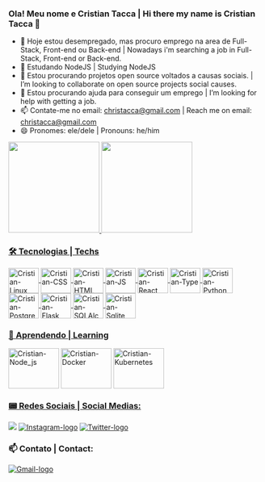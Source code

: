### Ola! Meu nome e Cristian Tacca | Hi there my name is Cristian Tacca 👋

- 🔭 Hoje estou desempregado, mas procuro emprego na area de Full-Stack, Front-end ou Back-end | Nowadays i'm searching a job in Full-Stack, Front-end or Back-end.
- 🌱 Estudando NodeJS | Studying NodeJS
- 👯 Estou procurando projetos open source voltados a causas sociais. | I’m looking to collaborate on open source projects social causes.
- 🤔 Estou procurando ajuda para conseguir um emprego | I’m looking for help with getting a job.
- 📫 Contate-me no email: christacca@gmail.com | Reach me on email: christacca@gmail.com
- 😄 Pronomes: ele/dele | Pronouns: he/him


<div>
  <a href='https://github.com/CristianTacca'>
  <img height='180em' src='https://github-readme-stats.vercel.app/api?username=CristianTacca&show_icons=true&theme=github_dark&include_all_commits=true&count_private=true' />
  <img height='180em' src='https://github-readme-stats.vercel.app/api/top-langs/?username=CristianTacca&layout=compact&langs_count=16&theme=github_dark' />
</div>

	
### 🛠 Tecnologias | Techs
	
<div style='display: inline_block'>
	<img align='center' alt='Cristian-Linux' height='50' width='60' src="https://cdn.jsdelivr.net/gh/devicons/devicon/icons/linux/linux-original.svg" />
	<img align='center' alt='Cristian-CSS' height='50' width='60' src="https://cdn.jsdelivr.net/gh/devicons/devicon/icons/css3/css3-original.svg" />
	<img align='center' alt='Cristian-HTML' height='50' width='60' src="https://cdn.jsdelivr.net/gh/devicons/devicon/icons/html5/html5-original.svg" />	
	<img align='center' alt='Cristian-JS' height='50' width='60' src="https://cdn.jsdelivr.net/gh/devicons/devicon/icons/javascript/javascript-plain.svg" />
	<img align='center' alt='Cristian-React' height='50' width='60' src="https://cdn.jsdelivr.net/gh/devicons/devicon/icons/react/react-original.svg" />
	<img align='center' alt='Cristian-Type' height='50' width='60' src="https://cdn.jsdelivr.net/gh/devicons/devicon/icons/typescript/typescript-plain.svg" />
	<img align='center' alt='Cristian-Python' height='50' width='60' src="https://cdn.jsdelivr.net/gh/devicons/devicon/icons/python/python-original.svg" />
	<img align='center' alt='Cristian-PostgreSQL' height='50' width='60' src="https://cdn.jsdelivr.net/gh/devicons/devicon/icons/postgresql/postgresql-original-wordmark.svg" />
	<img align='center' alt='Cristian-Flask' height='50' width='60' src="https://cdn.jsdelivr.net/gh/devicons/devicon/icons/flask/flask-original.svg" />
	<img align='center' alt='Cristian-SQLAlchemy' height='50' width='60' src="https://cdn.jsdelivr.net/gh/devicons/devicon/icons/sqlalchemy/sqlalchemy-original.svg" />
	<img align='center' alt='Cristian-Sqlite' height='50' width='60' src="https://cdn.jsdelivr.net/gh/devicons/devicon/icons/sqlite/sqlite-original.svg" />
</div>
	
### 🌱 Aprendendo | Learning
<div style='display: inline-block'>
	<img align='center' alt='Cristian-Node_js' height='80' width='100' src="https://cdn.jsdelivr.net/gh/devicons/devicon/icons/nodejs/nodejs-original-wordmark.svg" />
	<img align='center' alt='Cristian-Docker' height='80' width='100' src="https://cdn.jsdelivr.net/gh/devicons/devicon/icons/docker/docker-plain.svg" />
	<img align='center' alt='Cristian-Kubernetes' height='80' width='100' src="https://cdn.jsdelivr.net/gh/devicons/devicon/icons/kubernetes/kubernetes-plain.svg" />
</div>
	

### 📟 Redes Sociais | Social Medias:
<div>
	<a href='https://www.linkedin.com/in/cristian-tacca-837522182/' alt='Linkedin-logo' target='_blank'><img src='https://img.shields.io/badge/LinkedIn-0077B5?style=for-the-badge&logo=linkedin&logoColor=white' /></a>
	<a href='https://www.instagram.com/cristiantacca/' target='_blank'><img alt='Instagram-logo' src='https://img.shields.io/badge/Instagram-E4405F?style=for-the-badge&logo=instagram&logoColor=white' /></a>
	<a href='https://twitter.com/Chris_tacca' target='_blank'><img alt='Twitter-logo' src='https://img.shields.io/badge/Twitter-1DA1F2?style=for-the-badge&logo=twitter&logoColor=white' /></a>
</div>

### 📫 Contato | Contact:
<div>
	<a href='mailto:christacca@gmail.com' target='_blank'><img alt='Gmail-logo' src='https://img.shields.io/badge/Gmail-D14836?style=for-the-badge&logo=gmail&logoColor=white' /></a>	
</div>
	

